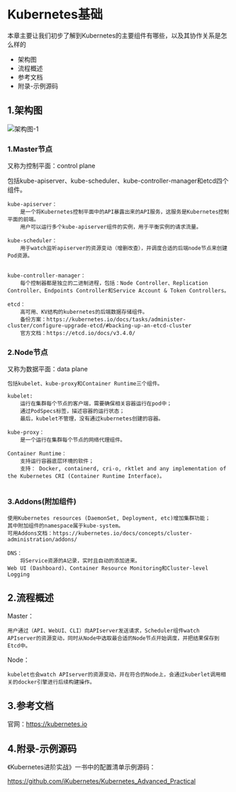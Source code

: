 # Kubernetes基础
本章主要让我们初步了解到Kubernetes的主要组件有哪些，以及其协作关系是怎么样的

- 架构图
- 流程概述
- 参考文档
- 附录-示例源码


## 1.架构图


![架构图-1](https://github-aaron89.oss-cn-beijing.aliyuncs.com/Docker/Kubernetes-Components-1.png)

### 1.Master节点
又称为控制平面：control plane
    
  包括kube-apiserver、kube-scheduler、kube-controller-manager和etcd四个组件。
```text
kube-apiserver：
    是一个将Kubernetes控制平面中的API暴露出来的API服务，这服务是Kubernetes控制平面的前端。
    用户可以运行多个kube-apiserver组件的实例，用于平衡实例的请求流量。
    
kube-scheduler：
    用于watch监听apiserver的资源变动（增删改查），并调度合适的后端node节点来创建Pod资源。
    

kube-controller-manager：
    每个控制器都是独立的二进制进程，包括：Node Controller、Replication Controller、Endpoints Controller和Service Account & Token Controllers。
    
etcd：
    高可用、KV结构的kubernetes的后端数据存储组件。
    备份方案：https://kubernetes.io/docs/tasks/administer-cluster/configure-upgrade-etcd/#backing-up-an-etcd-cluster
    官方文档：https://etcd.io/docs/v3.4.0/
```

### 2.Node节点
又称为数据平面：data plane

    包括kubelet、kube-proxy和Container Runtime三个组件。
```text
kubelet:
    运行在集群每个节点的客户端，需要确保相关容器运行在pod中；
    通过PodSpecs标签，描述容器的运行状态；
    最后，kubelet不管理，没有通过kubernetes创建的容器。
    
kube-proxy：
    是一个运行在集群每个节点的网络代理组件。
    
Container Runtime：
    支持运行容器底层环境的软件；
    支持： Docker, containerd, cri-o, rktlet and any implementation of the Kubernetes CRI (Container Runtime Interface)。
    
```

### 3.Addons(附加组件) 

    使用Kubernetes resources (DaemonSet, Deployment, etc)增加集群功能；
    其中附加组件的namespace属于kube-system。  
    可用Addons文档：https://kubernetes.io/docs/concepts/cluster-administration/addons/
```text
DNS：
    将Service资源的A记录，实时且自动的添加进来。
Web UI (Dashboard)、Container Resource Monitoring和Cluster-level Logging
```

## 2.流程概述

Master： 

    用户通过（API、WebUI、CLI）向APIserver发送请求，Scheduler组件watch APIserver的资源变动，同时从Node中选取最合适的Node节点开始调度，并把结果保存到Etcd中。
Node：

    kubelet也会watch APIserver的资源变动，并在符合的Node上，会通过kuberlet调用相关的docker引擎进行后续构建操作。

## 3.参考文档


官网：https://kubernetes.io


## 4.附录-示例源码

《Kubernetes进阶实战》一书中的配置清单示例源码：

https://github.com/iKubernetes/Kubernetes_Advanced_Practical

